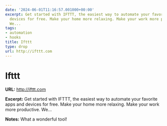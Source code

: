 ```yaml
---
date: '2024-06-01T11:16:57.001000+00:00'
excerpt: Get started with IFTTT, the easiest way to automate your favorite apps and
  devices for free. Make your home more relaxing. Make your work more productive.
  We...
tags:
- automation
- hooks
title: Ifttt
type: drop
url: http://ifttt.com
---
```


# Ifttt

**URL:** http://ifttt.com

**Excerpt:** Get started with IFTTT, the easiest way to automate your favorite apps and devices for free. Make your home more relaxing. Make your work more productive. We...

**Notes:**
What a wonderful tool!
